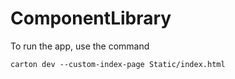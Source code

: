 # ComponentLibrary

To run the app, use the command 
```
carton dev --custom-index-page Static/index.html
```
